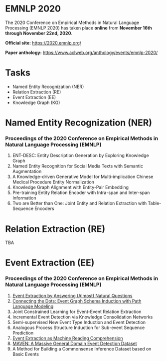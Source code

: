 # EMNLP 2020
The 2020 Conference on Empirical Methods in Natural Language Processing (EMNLP 2020) has taken place **online** from **November 16th through November 22nd, 2020**.
  
**Official site:** <https://2020.emnlp.org/>
  
**Paper anthology:** <https://www.aclweb.org/anthology/events/emnlp-2020/>
# Tasks
- Named Entity Recognization (NER)
- Relation Extraction (RE)
- Event Extraction (EE)
- Knowledge Graph (KG)
# Named Entity Recognization (NER)
### Proceedings of the 2020 Conference on Empirical Methods in Natural Language Processing (EMNLP)
1. ENT-DESC: Entity Description Generation by Exploring Knowledge Graph
2. Named Entity Recognition for Social Media Texts with Semantic Augmentation
3. A Knowledge-driven Generative Model for Multi-implication Chinese Medical Procedure Entity Normalization
4. Knowledge Graph Alignment with Entity-Pair Embedding
5. Pre-training Entity Relation Encoder with Intra-span and Inter-span Information
6. Two are Better than One: Joint Entity and Relation Extraction with Table-Sequence Encoders

# Relation Extraction (RE)
TBA
# Event Extraction (EE)
### Proceedings of the 2020 Conference on Empirical Methods in Natural Language Processing (EMNLP)
1. [Event Extraction by Answering (Almost) Natural Questions](https://github.com/Clearailhc/KG-NLP-Papers/blob/main/EMNLP/2020/EE/1.%20Event%20Extraction%20by%20Answering%20(Almost)%20Natural%20Questions.md)
2. [Connecting the Dots: Event Graph Schema Induction with Path Language Modeling](https://github.com/Clearailhc/KG-NLP-Papers/blob/main/EMNLP/2020/EE/2.%20Connecting%20the%20Dots_Event%20Graph%20Schema%20Induction%20with%20Path%20Language%20Modeling.md)
3. Joint Constrained Learning for Event-Event Relation Extraction
4. Incremental Event Detection via Knowledge Consolidation Networks
5. Semi-supervised New Event Type Induction and Event Detection
6. Analogous Process Structure Induction for Sub-event Sequence Prediction
7. [Event Extraction as Machine Reading Comprehension](https://github.com/Clearailhc/KG-NLP-Papers/blob/main/EMNLP/2020/EE/7.%20Event%20Extraction%20as%20Machine%20Reading%20Comprehension.md)
8. [MAVEN: A Massive General Domain Event Detection Dataset](https://github.com/Clearailhc/KG-NLP-Papers/blob/main/EMNLP/2020/EE/8.%20MAVEN_A%20Massive%20General%20Domain%20Event%20Detection%20Dataset.md)
9. A Method for Building a Commonsense Inference Dataset based on Basic Events